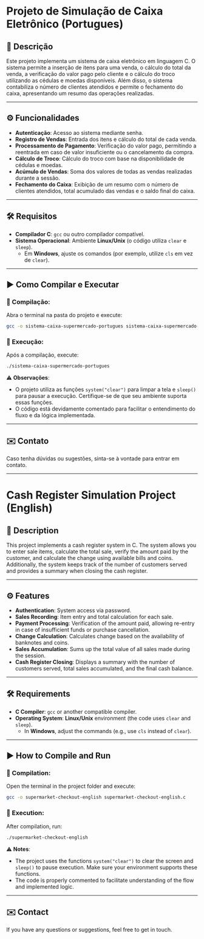 # Projeto de Simulação de Caixa Eletrônico (Portugues)

## 📌 Descrição
Este projeto implementa um sistema de caixa eletrônico em linguagem C. O sistema permite a inserção de itens para uma venda, o cálculo do total da venda, a verificação do valor pago pelo cliente e o cálculo do troco utilizando as cédulas e moedas disponíveis. Além disso, o sistema contabiliza o número de clientes atendidos e permite o fechamento do caixa, apresentando um resumo das operações realizadas.

---

## ⚙️ Funcionalidades
- **Autenticação**: Acesso ao sistema mediante senha.
- **Registro de Vendas**: Entrada dos itens e cálculo do total de cada venda.
- **Processamento de Pagamento**: Verificação do valor pago, permitindo a reentrada em caso de valor insuficiente ou o cancelamento da compra.
- **Cálculo de Troco**: Cálculo do troco com base na disponibilidade de cédulas e moedas.
- **Acúmulo de Vendas**: Soma dos valores de todas as vendas realizadas durante a sessão.
- **Fechamento do Caixa**: Exibição de um resumo com o número de clientes atendidos, total acumulado das vendas e o saldo final do caixa.

---

## 🛠 Requisitos
- **Compilador C**: `gcc` ou outro compilador compatível.
- **Sistema Operacional**: Ambiente **Linux/Unix** (o código utiliza `clear` e `sleep`).  
    - Em **Windows**, ajuste os comandos (por exemplo, utilize `cls` em vez de `clear`).

---

## ▶️ Como Compilar e Executar

### 📌 Compilação:
Abra o terminal na pasta do projeto e execute:

```bash
gcc -o sistema-caixa-supermercado-portugues sistema-caixa-supermercado-portugues.c
```

### 📌 Execução:
Após a compilação, execute:

```bash
./sistema-caixa-supermercado-portugues
```

⚠️ **Observações**:
- O projeto utiliza as funções `system("clear")` para limpar a tela e `sleep()` para pausar a execução. Certifique-se de que seu ambiente suporta essas funções.
- O código está devidamente comentado para facilitar o entendimento do fluxo e da lógica implementada.


---

## ✉️ Contato
Caso tenha dúvidas ou sugestões, sinta-se à vontade para entrar em contato.

---

# Cash Register Simulation Project (English)

## 📌 Description
This project implements a cash register system in C. The system allows you to enter sale items, calculate the total sale, verify the amount paid by the customer, and calculate the change using available bills and coins. Additionally, the system keeps track of the number of customers served and provides a summary when closing the cash register.

---

## ⚙️ Features
- **Authentication**: System access via password.
- **Sales Recording**: Item entry and total calculation for each sale.
- **Payment Processing**: Verification of the amount paid, allowing re-entry in case of insufficient funds or purchase cancellation.
- **Change Calculation**: Calculates change based on the availability of banknotes and coins.
- **Sales Accumulation**: Sums up the total value of all sales made during the session.
- **Cash Register Closing**: Displays a summary with the number of customers served, total sales accumulated, and the final cash balance.

---

## 🛠 Requirements
- **C Compiler**: `gcc` or another compatible compiler.
- **Operating System**: **Linux/Unix** environment (the code uses `clear` and `sleep`).  
    - In **Windows**, adjust the commands (e.g., use `cls` instead of `clear`).

---

## ▶️ How to Compile and Run

### 📌 Compilation:
Open the terminal in the project folder and execute:

```bash
gcc -o supermarket-checkout-english supermarket-checkout-english.c
```

### 📌 Execution:
After compilation, run:

```bash
./supermarket-checkout-english
```

⚠️ **Notes**:
- The project uses the functions `system("clear")` to clear the screen and `sleep()` to pause execution. Make sure your environment supports these functions.
- The code is properly commented to facilitate understanding of the flow and implemented logic.

---

## ✉️ Contact
If you have any questions or suggestions, feel free to get in touch.